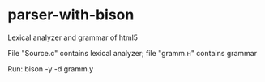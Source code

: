 # parser-with-bison
Lexical analyzer and grammar of html5

File "Source.c" contains lexical analyzer; file "gramm.н" contains grammar

Run:
bison -y -d gramm.y
